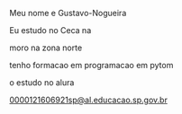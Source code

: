 Meu nome e Gustavo-Nogueira

Eu estudo no Ceca na

moro na zona norte

tenho formacao em programacao em pytom

o estudo no alura

0000121606921sp@al.educacao.sp.gov.br
